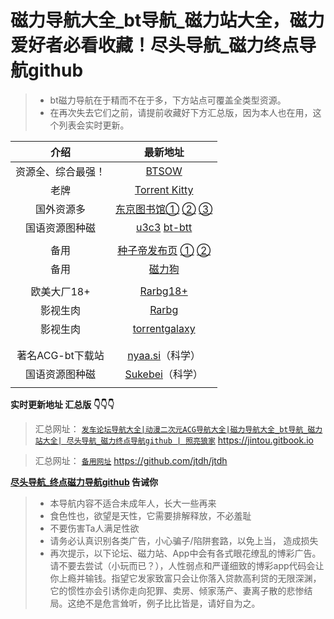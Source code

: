 # 磁力导航大全_bt导航_磁力站大全，磁力爱好者必看收藏！尽头导航_磁力终点导航github

>  - bt磁力导航在于精而不在于多，下方站点可覆盖全类型资源。
>  - 在再次失去它们之前，请提前收藏好下方汇总版，因为本人也在用，这个列表会实时更新。 



|                        介绍                         |                           最新地址                           |
| :-------------------------------------------------: | :----------------------------------------------------------: |
|                 资源全、综合最强！                  |                 [BTSOW](https://btsow.com/)                  |
|                        老牌                         |       [Torrent Kitty](https://torrentkittyurl.com/tk/)       |
|                     国外资源多                      | [东京图书馆①](https://www.tokyotosho.info/)   [②](http://tokyotosho.se/)   [③](https://tokyo-tosho.net/) |
|                   国语资源图种磁                    | [u3c3](https://u3c3.cc/) [bt-btt](https://www.ebay.com/usr/bt-btt) |
|                                                     |                                                              |
|                        备用                         | [种子帝发布页](https://www.zhongzidizhi.com/)   [①](https://m.zhongziso61.xyz/)   [②](https://m.zhongziso19.xyz/) |
|                        备用                         |                [磁力狗](http://a.202089.xyz/)                |
|                                                     |                                                              |
|                     欧美大厂18+                     | [Rarbg18+](https://rarbgdata.org/torrents.php?category=2;4)  |
|                      影视生肉                       |               [Rarbg](https://rarbgdata.org/)                |
|                      影视生肉                       |          [torrentgalaxy](https://torrentgalaxy.to/)          |
|                                                     |                                                              |
|                                                     |                                                              |
|                  著名ACG-bt下载站                   |           [nyaa.si](https://nyaa.si/)（科学）          |
|                   国语资源图种磁                    |        [Sukebei](https://sukebei.nyaa.si/)（科学）        |
|                                                     |                                                              |



**实时更新地址 汇总版 👇👇👇**

> 汇总网址： [`发车论坛导航大全|动漫二次元ACG导航大全|磁力导航大全_bt导航_磁力站大全| 尽头导航_磁力终点导航github | 照亮狼家`](https://jintou.gitbook.io) https://jintou.gitbook.io

> 汇总网址： [`备用网址`](https://github.com/jtdh/jtdh/) https://github.com/jtdh/jtdh



**[尽头导航_终点磁力导航github](https://jintou.gitbook.io/) 告诫你**

>  - 本导航内容不适合未成年人，长大一些再来
>   - 食色性也，欲望是天性，它需要排解释放，不必羞耻 
>   - 不要伤害Ta人满足性欲 
>   - 请务必认真识别各类广告，小心骗子/陷阱套路，以免上当， 造成损失
>   - 再次提示，以下论坛、磁力站、App中会有各式眼花缭乱的博彩广告。请不要去尝试（小玩而已？），人性弱点和严谨细致的博彩app代码会让你上瘾并输钱。指望它发家致富只会让你落入贷款高利贷的无限深渊，它的惯性亦会引诱你走向犯罪、卖房、倾家荡产、妻离子散的悲惨结局。这绝不是危言耸听，例子比比皆是，请好自为之。
